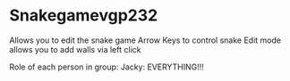 # Snakegamevgp232
Allows you to edit the snake game
Arrow Keys to control snake
Edit mode allows you to add walls via left click

Role of each person in group:
Jacky: EVERYTHING!!!

